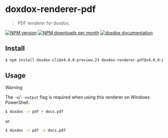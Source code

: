 # doxdox-renderer-pdf

> PDF renderer for doxdox.

[![NPM version](https://img.shields.io/npm/v/doxdox-renderer-pdf?style=flat-square)](https://www.npmjs.org/package/doxdox-renderer-pdf)
[![NPM downloads per month](https://img.shields.io/npm/dm/doxdox-renderer-pdf?style=flat-square)](https://www.npmjs.org/package/doxdox-renderer-pdf)
[![doxdox documentation](https://img.shields.io/badge/doxdox-documentation-%23E85E95?style=flat-square)](https://doxdox.org)

## Install

```bash
$ npm install doxdox-cli@v4.0.0-preview.23 doxdox-renderer-pdf@v4.0.0-preview.23 --save-dev
```

## Usage

> [!WARNING]
> The `-o`/`--output` flag is required when using this renderer on Windows PowerShell.

```bash
$ doxdox -r pdf > docs.pdf
```

or

```bash
$ doxdox -r pdf -o docs.pdf
```
